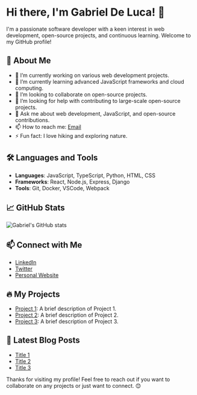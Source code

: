 # Hi there, I'm Gabriel De Luca! 👋

I'm a passionate software developer with a keen interest in web development, open-source projects, and continuous learning. Welcome to my GitHub profile!

## 💼 About Me

- 🔭 I’m currently working on various web development projects.
- 🌱 I’m currently learning advanced JavaScript frameworks and cloud computing.
- 👯 I’m looking to collaborate on open-source projects.
- 🤔 I’m looking for help with contributing to large-scale open-source projects.
- 💬 Ask me about web development, JavaScript, and open-source contributions.
- 📫 How to reach me: [Email](mailto:example@example.com)
- ⚡ Fun fact: I love hiking and exploring nature.

## 🛠️ Languages and Tools

- **Languages**: JavaScript, TypeScript, Python, HTML, CSS
- **Frameworks**: React, Node.js, Express, Django
- **Tools**: Git, Docker, VSCode, Webpack

## 📈 GitHub Stats

![Gabriel's GitHub stats](https://github-readme-stats.vercel.app/api?username=gabdeluc&show_icons=true&theme=radical)

## 📫 Connect with Me

- [LinkedIn](https://www.linkedin.com/in/example)
- [Twitter](https://twitter.com/example)
- [Personal Website](https://www.example.com)

## 🔥 My Projects

- [Project 1](https://github.com/gabdeluc/project1): A brief description of Project 1.
- [Project 2](https://github.com/gabdeluc/project2): A brief description of Project 2.
- [Project 3](https://github.com/gabdeluc/project3): A brief description of Project 3.

## 📝 Latest Blog Posts

<!-- BLOG-POST-LIST:START -->
- [Title 1](https://example.com/blog/title1)
- [Title 2](https://example.com/blog/title2)
- [Title 3](https://example.com/blog/title3)
<!-- BLOG-POST-LIST:END -->

Thanks for visiting my profile! Feel free to reach out if you want to collaborate on any projects or just want to connect. 😊

